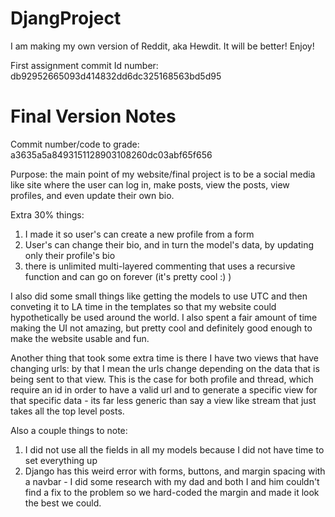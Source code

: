 # DjangProject

I am making my own version of Reddit, aka Hewdit. It will be better! Enjoy!

First assignment commit Id number: db92952665093d414832dd6dc325168563bd5d95


# Final Version Notes

Commit number/code to grade: a3635a5a8493151128903108260dc03abf65f656

Purpose: the main point of my website/final project is to be a social media like site where the user can log in, make posts, view the posts, view profiles, and even update their own bio.

Extra 30% things: 
1) I made it so user's can create a new profile from a form
2) User's can change their bio, and in turn the model's data, by updating only their profile's bio
3) there is unlimited multi-layered commenting that uses a recursive function and can go on forever (it's pretty cool :) )

I also did some small things like getting the models to use UTC and then conveting it to LA time in the templates so that my website could hypothetically be used around the world. I also spent a fair amount of time making the UI not amazing, but pretty cool and definitely good enough to make the website usable and fun.

Another thing that took some extra time is there I have two views that have changing urls: by that I mean the urls change depending on the data that is being sent to that view. This is the case for both profile and thread, which require an id in order to have a valid url and to generate a specific view for that specific data - its far less generic than say a view like stream that just takes all the top level posts. 

Also a couple things to note:
1) I did not use all the fields in all my models because I did not have time to set everything up
2) Django has this weird error with forms, buttons, and margin spacing with a navbar - I did some research with my dad and both I and him couldn't find a fix to the problem so we hard-coded the margin and made it look the best we could.
